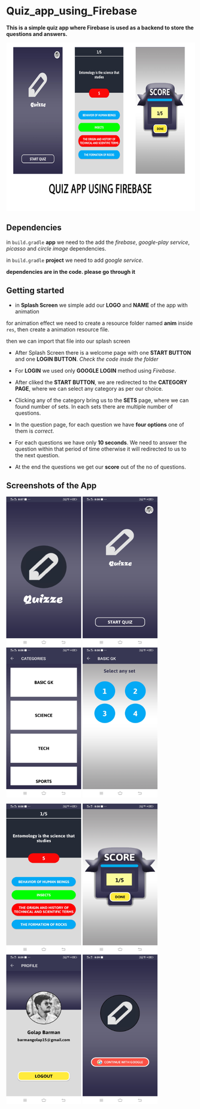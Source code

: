 # Quiz_app_using_Firebase

**This is a simple quiz app where Firebase is used as a backend to store the questions and answers.**

<img src="quiz_app_image/a.jpg" height=450 width=1000>

## Dependencies

in `build.gradle` **app** we need to the add the *firebase*, *google-play service*, *picasso* and *circle image* dependencies.

in `build.gradle` **project** we need to add *google service*.

**dependencies are in the code. please go through it**

## Getting started

- in **Splash Screen** we simple add our **LOGO** and **NAME** of the app with animation

for animation effect we need to create a resource folder named **anim** inside ``res``, then create a animation resource file.

then we can import that file into our splash screen

- After Splash Screen there is a welcome page with one **START BUTTON** and one **LOGIN BUTTON**. *Check the code insde the folder*

- For **LOGIN** we used only **GOOGLE LOGIN** method using *Firebase*.

- After cliked the **START BUTTON**, we are redirected to the **CATEGORY PAGE**, where we can select any category as per our choice.

- Clicking any of the category bring us to the **SETS** page, where we can found number of sets. In each sets there are multiple number of questions.

- In the question page, for each question we have **four options** one of them is *correct*.

- For each questions we have only **10 seconds**. We need to answer the question within that period of time otherwise it will redirected to us to the next question.

- At the end the questions we get our **score** out of the no of questions.

## Screenshots of the App

<img src="quiz_app_image/Screenshot_20200514_200759.jpg" height=400 width=200>  <img src="quiz_app_image/Screenshot_20200514_200802.jpg" height=400 width=200>  <img src="quiz_app_image/Screenshot_20200514_200807.jpg" height=400 width=200>  <img src="quiz_app_image/Screenshot_20200514_200812.jpg" height=400 width=200> 

<img src="quiz_app_image/Screenshot_20200514_200827.jpg" height=400 width=200>  <img src="quiz_app_image/Screenshot_20200514_200852.jpg" height=400 width=200>  <img src="quiz_app_image/Screenshot_20200514_200908.jpg" height=400 width=200>  <img src="quiz_app_image/Screenshot_20200514_200923.jpg" height=400 width=200>







